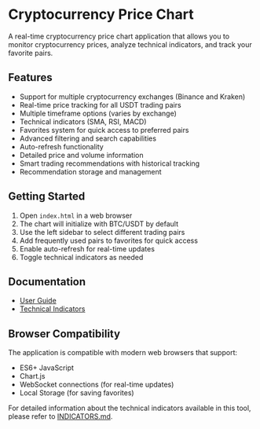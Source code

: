 # Cryptocurrency Price Chart

A real-time cryptocurrency price chart application that allows you to monitor cryptocurrency prices, analyze technical indicators, and track your favorite pairs.

## Features

- Support for multiple cryptocurrency exchanges (Binance and Kraken)
- Real-time price tracking for all USDT trading pairs
- Multiple timeframe options (varies by exchange)
- Technical indicators (SMA, RSI, MACD)
- Favorites system for quick access to preferred pairs
- Advanced filtering and search capabilities
- Auto-refresh functionality
- Detailed price and volume information
- Smart trading recommendations with historical tracking
- Recommendation storage and management

## Getting Started

1. Open `index.html` in a web browser
2. The chart will initialize with BTC/USDT by default
3. Use the left sidebar to select different trading pairs
4. Add frequently used pairs to favorites for quick access
5. Enable auto-refresh for real-time updates
6. Toggle technical indicators as needed

## Documentation

- [User Guide](guide.html)
- [Technical Indicators](indicators.html)

## Browser Compatibility

The application is compatible with modern web browsers that support:
- ES6+ JavaScript
- Chart.js
- WebSocket connections (for real-time updates)
- Local Storage (for saving favorites)

For detailed information about the technical indicators available in this tool, please refer to [INDICATORS.md](./INDICATORS.md). 